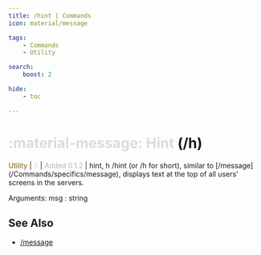 ```yaml
---
title: /hint | Commands
icon: material/message

tags:
    - Commands
    - Utility

search:
    boost: 2

hide:
    - toc

---
```

# <p style="color: rgb(220,220,220); display: inline;">:material-message: Hint</p> (/h)
<div style="display:inline;">
<p style="color: #7F5F02; display: inline;">Utility</p> | <p style="color: rgb(220,220,220); display: inline;">3</p> | <p style="color: rgb(180,180,180); display: inline;"> Added 0.1.2</p> | hint, h
</div>
/hint (or /h for short), similar to [/message](/Commands/specifics/message), displays text at the top of all users' screens in the servers.

Arguments: msg : string

## See Also
* [/message](/Commands/specifics/message/)